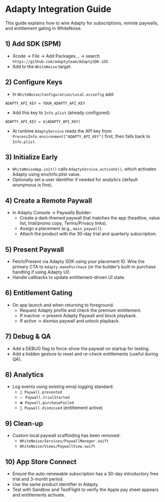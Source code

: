 # Adapty Integration Guide

This guide explains how to wire Adapty for subscriptions, remote paywalls, and entitlement gating in WhiteNoise.

## 1) Add SDK (SPM)
- Xcode → File → Add Packages… → search `https://github.com/adaptyteam/AdaptySDK-iOS`.
- Add to the `WhiteNoise` target.

## 2) Configure Keys
- In `WhiteNoise/Configuration/Local.xcconfig` add:
```
ADAPTY_API_KEY = YOUR_ADAPTY_API_KEY
```
- Add this key to `Info.plist` (already configured):
```
ADAPTY_API_KEY = $(ADAPTY_API_KEY)
```
- At runtime `AdaptyService` reads the API key from `ProcessInfo.environment["ADAPTY_API_KEY"]` first, then falls back to `Info.plist`.

## 3) Initialize Early
- `WhiteNoiseApp.init()` calls `AdaptyService.activate()`, which activates Adapty using env/Info.plist value.
- Optionally set a user identifier if needed for analytics (default anonymous is fine).

## 4) Create a Remote Paywall
- In Adapty Console → Paywalls Builder:
  - Create a dark-themed paywall that matches the app (headline, value list, trial/promo copy, Terms/Privacy links).
  - Assign a placement (e.g., `main_paywall`).
  - Attach the product with the 30-day trial and quarterly subscription.

## 5) Present Paywall
- Fetch/Present via Adapty SDK using your placement ID. Wire the primary CTA to `Adapty.makePurchase` (or the builder’s built-in purchase handling if using Adapty UI).
- Handle callbacks to update entitlement-driven UI state.

## 6) Entitlement Gating
- On app launch and when returning to foreground:
  - Request Adapty profile and check the premium entitlement.
  - If inactive → present Adapty Paywall and block playback.
  - If active → dismiss paywall and unlock playback.

## 7) Debug & QA
- Add a DEBUG flag to force-show the paywall on startup for testing.
- Add a hidden gesture to reset and re-check entitlements (useful during QA).

## 8) Analytics
- Log events using existing emoji logging standard:
  - `🎯 Paywall.presented`
  - `✅ Paywall.trialStarted`
  - `❌ Paywall.purchaseFailed`
  - `🏁 Paywall.dismissed` (entitlement active)

## 9) Clean-up
- Custom local paywall scaffolding has been removed:
  - `WhiteNoise/Services/PaywallManager.swift`
  - `WhiteNoise/Views/PaywallView.swift`

## 10) App Store Connect
- Ensure the auto-renewable subscription has a 30-day introductory free trial and 3-month period.
- Use the same product identifier in Adapty.
- Test with Sandbox and TestFlight to verify the Apple pay sheet appears and entitlements activate.
